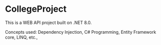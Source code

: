 # CollegeProject

This is a WEB API project built on .NET 8.0. 

Concepts used: Dependency Injection, C# Programming, Entity Framework core, LINQ, etc.,
